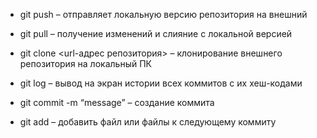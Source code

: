 *   git push – отправляет локальную версию репозитория на внешний

*   git pull – получение изменений и слияние с локальной версией

*   git clone <url-адрес репозитория> – клонирование внешнего репозитория на  локальный ПК

*   git log – вывод на экран истории всех коммитов с их хеш-кодами

*   git commit -m “message” – создание коммита

*   git add – добавить файл или файлы к следующему коммиту